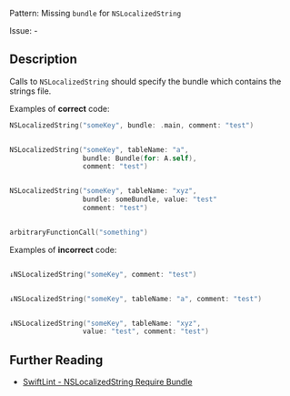 Pattern: Missing `bundle` for `NSLocalizedString`

Issue: -

## Description

Calls to `NSLocalizedString` should specify the bundle which contains the strings file.

Examples of **correct** code:

```swift
NSLocalizedString("someKey", bundle: .main, comment: "test")


NSLocalizedString("someKey", tableName: "a",
                  bundle: Bundle(for: A.self),
                  comment: "test")


NSLocalizedString("someKey", tableName: "xyz",
                  bundle: someBundle, value: "test"
                  comment: "test")


arbitraryFunctionCall("something")

```

Examples of **incorrect** code:

```swift

↓NSLocalizedString("someKey", comment: "test")


↓NSLocalizedString("someKey", tableName: "a", comment: "test")


↓NSLocalizedString("someKey", tableName: "xyz",
                  value: "test", comment: "test")

```

## Further Reading

* [SwiftLint - NSLocalizedString Require Bundle](https://realm.github.io/SwiftLint/nslocalizedstring_require_bundle.html)